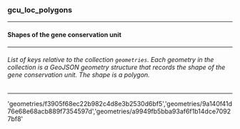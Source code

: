 ### gcu_loc_polygons



------
#### Shapes of the gene conservation unit



------
###### List of keys relative to the collection `geometries`. Each geometry in the collection is a GeoJSON geometry structure that records the shape of the gene conservation unit. The shape is a polygon.



------
'geometries/f3905f68ec22b982c4d8e3b2530d6bf5','geometries/9a140f41d76e68e68acb889f7354597d','geometries/a9949fb5bba93af6f1b14dce70927bf8'